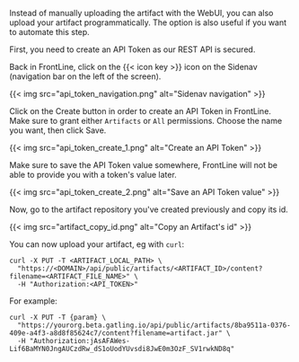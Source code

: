 Instead of manually uploading the artifact with the WebUI, you can also upload your artifact programmatically.
The option is also useful if you want to automate this step.

First, you need to create an API Token as our REST API is secured.

Back in FrontLine, click on the {{< icon key >}} icon on the Sidenav (navigation bar on the left of the screen).

{{< img src="api_token_navigation.png" alt="Sidenav navigation" >}}

Click on the Create button in order to create an API Token in FrontLine.
Make sure to grant either `Artifacts` or `All` permissions.
Choose the name you want, then click Save.

{{< img src="api_token_create_1.png" alt="Create an API Token" >}}

Make sure to save the API Token value somewhere, FrontLine will not be able to provide you with a token's value later.

{{< img src="api_token_create_2.png" alt="Save an API Token value" >}}

Now, go to the artifact repository you've created previously and copy its id.

{{< img src="artifact_copy_id.png" alt="Copy an Artifact's id" >}}


You can now upload your artifact, eg with `curl`:

```
curl -X PUT -T <ARTIFACT_LOCAL_PATH> \
  "https://<DOMAIN>/api/public/artifacts/<ARTIFACT_ID>/content?filename=<ARTIFACT_FILE_NAME>" \
  -H "Authorization:<API_TOKEN>"
```

For example:

```
curl -X PUT -T {param} \
  "https://yourorg.beta.gatling.io/api/public/artifacts/8ba9511a-0376-409e-a4f3-a8d8f85624c7/content?filename=artifact.jar" \
  -H "Authorization:jAsAFAWes-Lif6BaMYN0JngAUCzdRw_dS1oUodYUvsdi8JwE0m3OzF_SV1rwkND8q"
```
